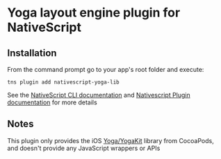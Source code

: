 # Yoga layout engine plugin for NativeScript

## Installation
From the command prompt go to your app's root folder and execute:

```
tns plugin add nativescript-yoga-lib
```

See the [NativeScript CLI documentation](https://docs.nativescript.org/tooling/docs-cli/lib-management/plugin-install)
and [Nativescript Plugin documentation](https://docs.nativescript.org/core-concepts/plugins) for more details

## Notes
This plugin only provides the iOS [Yoga/YogaKit](https://yogalayout.com/) library from CocoaPods,
and doesn't provide any JavaScript wrappers or APIs
